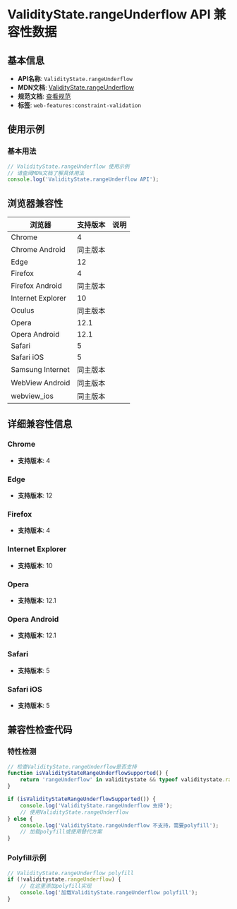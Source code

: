 # ValidityState.rangeUnderflow API 兼容性数据

## 基本信息

- **API名称**: `ValidityState.rangeUnderflow`
- **MDN文档**: [ValidityState.rangeUnderflow](https://developer.mozilla.org/docs/Web/API/ValidityState/rangeUnderflow)
- **规范文档**: [查看规范](https://html.spec.whatwg.org/multipage/form-control-infrastructure.html#dom-validitystate-rangeunderflow)
- **标签**: `web-features:constraint-validation`

## 使用示例

### 基本用法

```javascript
// ValidityState.rangeUnderflow 使用示例
// 请查阅MDN文档了解具体用法
console.log('ValidityState.rangeUnderflow API');
```

## 浏览器兼容性

| 浏览器 | 支持版本 | 说明 |
|--------|----------|------|
| Chrome | 4 |  |
| Chrome Android | 同主版本 |  |
| Edge | 12 |  |
| Firefox | 4 |  |
| Firefox Android | 同主版本 |  |
| Internet Explorer | 10 |  |
| Oculus | 同主版本 |  |
| Opera | 12.1 |  |
| Opera Android | 12.1 |  |
| Safari | 5 |  |
| Safari iOS | 5 |  |
| Samsung Internet | 同主版本 |  |
| WebView Android | 同主版本 |  |
| webview_ios | 同主版本 |  |

## 详细兼容性信息

### Chrome

- **支持版本**: 4

### Edge

- **支持版本**: 12

### Firefox

- **支持版本**: 4

### Internet Explorer

- **支持版本**: 10

### Opera

- **支持版本**: 12.1

### Opera Android

- **支持版本**: 12.1

### Safari

- **支持版本**: 5

### Safari iOS

- **支持版本**: 5

## 兼容性检查代码

### 特性检测

```javascript
// 检查ValidityState.rangeUnderflow是否支持
function isValidityStateRangeUnderflowSupported() {
    return 'rangeUnderflow' in validitystate && typeof validitystate.rangeUnderflow === 'function';
}

if (isValidityStateRangeUnderflowSupported()) {
    console.log('ValidityState.rangeUnderflow 支持');
    // 使用ValidityState.rangeUnderflow
} else {
    console.log('ValidityState.rangeUnderflow 不支持，需要polyfill');
    // 加载polyfill或使用替代方案
}
```

### Polyfill示例

```javascript
// ValidityState.rangeUnderflow polyfill
if (!validitystate.rangeUnderflow) {
    // 在这里添加polyfill实现
    console.log('加载ValidityState.rangeUnderflow polyfill');
}
```


